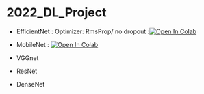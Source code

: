 # 2022_DL_Project

- EfficientNet : 
  Optimizer: RmsProp/ no dropout :[![Open In Colab](https://colab.research.google.com/assets/colab-badge.svg)](https://colab.research.google.com/drive/1MOPueNIVVNaJ-4tSxFwoSORmYs3X13jI?usp=sharing)


- MobileNet : [![Open In Colab](https://colab.research.google.com/assets/colab-badge.svg)](https://colab.research.google.com/drive/1EuycoCVVuNml-dboF0H7i-QgixPOtEuQ?usp=sharing)

- VGGnet

- ResNet

- DenseNet
